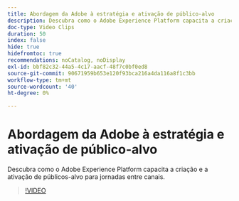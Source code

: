 ```yaml
---
title: Abordagem da Adobe à estratégia e ativação de público-alvo
description: Descubra como o Adobe Experience Platform capacita a criação e a ativação de públicos-alvo para jornadas entre canais.
doc-type: Video Clips
duration: 50
index: false
hide: true
hidefromtoc: true
recommendations: noCatalog, noDisplay
exl-id: bbf82c32-44a5-4c17-aacf-48f7c0bf0ed8
source-git-commit: 90671959b653e120f93bca216a4da116a8f1c3bb
workflow-type: tm+mt
source-wordcount: '40'
ht-degree: 0%

---
```


# Abordagem da Adobe à estratégia e ativação de público-alvo

Descubra como o Adobe Experience Platform capacita a criação e a ativação de públicos-alvo para jornadas entre canais.

<!-- 62_S655_3442541_49_adobes-approach-to-audience-strategy-and-activation -->
>[!VIDEO](https://video.tv.adobe.com/v/3459622/?learn=on&enablevpops=true&captions=por_br)
